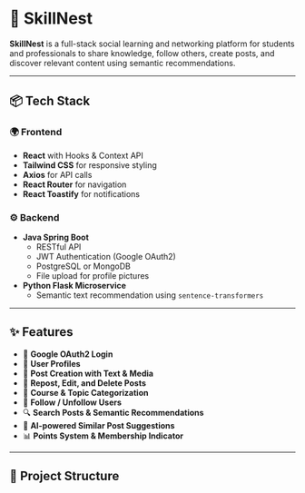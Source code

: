 # 🐣 SkillNest

**SkillNest** is a full-stack social learning and networking platform for students and professionals to share knowledge, follow others, create posts, and discover relevant content using semantic recommendations.

---

## 📦 Tech Stack

### 🌍 Frontend
- **React** with Hooks & Context API
- **Tailwind CSS** for responsive styling
- **Axios** for API calls
- **React Router** for navigation
- **React Toastify** for notifications

### ⚙️ Backend
- **Java Spring Boot**
  - RESTful API
  - JWT Authentication (Google OAuth2)
  - PostgreSQL or MongoDB
  - File upload for profile pictures
- **Python Flask Microservice**
  - Semantic text recommendation using `sentence-transformers`

---

## ✨ Features

- 🔐 **Google OAuth2 Login**
- 👤 **User Profiles**
- 📝 **Post Creation with Text & Media**
- 🔄 **Repost, Edit, and Delete Posts**
- 📌 **Course & Topic Categorization**
- 👥 **Follow / Unfollow Users**
- 🔍 **Search Posts & Semantic Recommendations**
- 🧠 **AI-powered Similar Post Suggestions**
- 📊 **Points System & Membership Indicator**

---

## 📁 Project Structure

